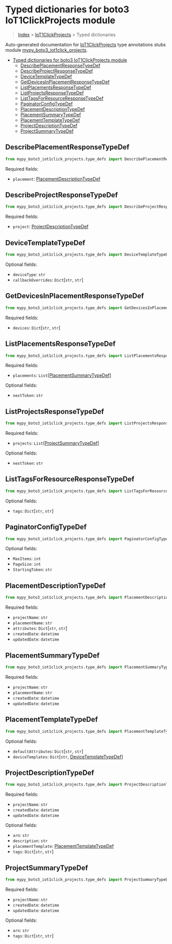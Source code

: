# Typed dictionaries for boto3 IoT1ClickProjects module

> [Index](..) > [IoT1ClickProjects](.) > Typed dictionaries

Auto-generated documentation for
[IoT1ClickProjects](https://boto3.amazonaws.com/v1/documentation/api/1.17.73/reference/services/iot1click-projects.html#IoT1ClickProjects)
type annotations stubs module
[mypy_boto3_iot1click_projects](https://pypi.org/project/mypy-boto3-iot1click-projects/).

- [Typed dictionaries for boto3 IoT1ClickProjects module](#typed-dictionaries-for-boto3-iot1clickprojects-module)
  - [DescribePlacementResponseTypeDef](#describeplacementresponsetypedef)
  - [DescribeProjectResponseTypeDef](#describeprojectresponsetypedef)
  - [DeviceTemplateTypeDef](#devicetemplatetypedef)
  - [GetDevicesInPlacementResponseTypeDef](#getdevicesinplacementresponsetypedef)
  - [ListPlacementsResponseTypeDef](#listplacementsresponsetypedef)
  - [ListProjectsResponseTypeDef](#listprojectsresponsetypedef)
  - [ListTagsForResourceResponseTypeDef](#listtagsforresourceresponsetypedef)
  - [PaginatorConfigTypeDef](#paginatorconfigtypedef)
  - [PlacementDescriptionTypeDef](#placementdescriptiontypedef)
  - [PlacementSummaryTypeDef](#placementsummarytypedef)
  - [PlacementTemplateTypeDef](#placementtemplatetypedef)
  - [ProjectDescriptionTypeDef](#projectdescriptiontypedef)
  - [ProjectSummaryTypeDef](#projectsummarytypedef)

## DescribePlacementResponseTypeDef

```python
from mypy_boto3_iot1click_projects.type_defs import DescribePlacementResponseTypeDef
```

Required fields:

- `placement`:
  [PlacementDescriptionTypeDef](./type_defs.md#placementdescriptiontypedef)

## DescribeProjectResponseTypeDef

```python
from mypy_boto3_iot1click_projects.type_defs import DescribeProjectResponseTypeDef
```

Required fields:

- `project`:
  [ProjectDescriptionTypeDef](./type_defs.md#projectdescriptiontypedef)

## DeviceTemplateTypeDef

```python
from mypy_boto3_iot1click_projects.type_defs import DeviceTemplateTypeDef
```

Optional fields:

- `deviceType`: `str`
- `callbackOverrides`: `Dict`\[`str`, `str`\]

## GetDevicesInPlacementResponseTypeDef

```python
from mypy_boto3_iot1click_projects.type_defs import GetDevicesInPlacementResponseTypeDef
```

Required fields:

- `devices`: `Dict`\[`str`, `str`\]

## ListPlacementsResponseTypeDef

```python
from mypy_boto3_iot1click_projects.type_defs import ListPlacementsResponseTypeDef
```

Required fields:

- `placements`:
  `List`\[[PlacementSummaryTypeDef](./type_defs.md#placementsummarytypedef)\]

Optional fields:

- `nextToken`: `str`

## ListProjectsResponseTypeDef

```python
from mypy_boto3_iot1click_projects.type_defs import ListProjectsResponseTypeDef
```

Required fields:

- `projects`:
  `List`\[[ProjectSummaryTypeDef](./type_defs.md#projectsummarytypedef)\]

Optional fields:

- `nextToken`: `str`

## ListTagsForResourceResponseTypeDef

```python
from mypy_boto3_iot1click_projects.type_defs import ListTagsForResourceResponseTypeDef
```

Optional fields:

- `tags`: `Dict`\[`str`, `str`\]

## PaginatorConfigTypeDef

```python
from mypy_boto3_iot1click_projects.type_defs import PaginatorConfigTypeDef
```

Optional fields:

- `MaxItems`: `int`
- `PageSize`: `int`
- `StartingToken`: `str`

## PlacementDescriptionTypeDef

```python
from mypy_boto3_iot1click_projects.type_defs import PlacementDescriptionTypeDef
```

Required fields:

- `projectName`: `str`
- `placementName`: `str`
- `attributes`: `Dict`\[`str`, `str`\]
- `createdDate`: `datetime`
- `updatedDate`: `datetime`

## PlacementSummaryTypeDef

```python
from mypy_boto3_iot1click_projects.type_defs import PlacementSummaryTypeDef
```

Required fields:

- `projectName`: `str`
- `placementName`: `str`
- `createdDate`: `datetime`
- `updatedDate`: `datetime`

## PlacementTemplateTypeDef

```python
from mypy_boto3_iot1click_projects.type_defs import PlacementTemplateTypeDef
```

Optional fields:

- `defaultAttributes`: `Dict`\[`str`, `str`\]
- `deviceTemplates`: `Dict`\[`str`,
  [DeviceTemplateTypeDef](./type_defs.md#devicetemplatetypedef)\]

## ProjectDescriptionTypeDef

```python
from mypy_boto3_iot1click_projects.type_defs import ProjectDescriptionTypeDef
```

Required fields:

- `projectName`: `str`
- `createdDate`: `datetime`
- `updatedDate`: `datetime`

Optional fields:

- `arn`: `str`
- `description`: `str`
- `placementTemplate`:
  [PlacementTemplateTypeDef](./type_defs.md#placementtemplatetypedef)
- `tags`: `Dict`\[`str`, `str`\]

## ProjectSummaryTypeDef

```python
from mypy_boto3_iot1click_projects.type_defs import ProjectSummaryTypeDef
```

Required fields:

- `projectName`: `str`
- `createdDate`: `datetime`
- `updatedDate`: `datetime`

Optional fields:

- `arn`: `str`
- `tags`: `Dict`\[`str`, `str`\]
